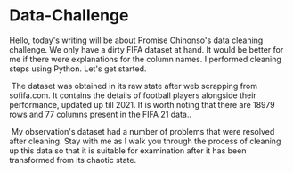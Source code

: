 # Data-Challenge
Hello, today's writing will be about Promise Chinonso's data cleaning challenge. We only have a dirty FIFA dataset at hand. It would be better for me if there were explanations for the column names. I performed cleaning steps using Python. Let's get started.<br>


 The dataset was obtained in its raw state after web scrapping from sofifa.com. It contains the details of football players alongside their performance, updated up till 2021. It is worth noting that there are 18979 rows and 77 columns present in the FIFA 21 data..<br>
 
 
 My observation's dataset had a number of problems that were resolved after cleaning. Stay with me as I walk you through the process of cleaning up this data so that it is suitable for examination after it has been transformed from its chaotic state.
